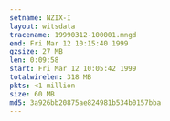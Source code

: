 ```yaml
---
setname: NZIX-I
layout: witsdata
tracename: 19990312-100001.mngd
end: Fri Mar 12 10:15:40 1999
gzsize: 27 MB
len: 0:09:58
start: Fri Mar 12 10:05:42 1999
totalwirelen: 318 MB
pkts: <1 million
size: 60 MB
md5: 3a926bb20875ae824981b534b0157bba
---
```

